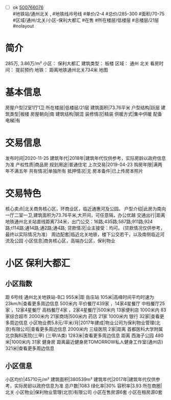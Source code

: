 - [ ] ok [500766076](https://bj.5i5j.com/ershoufang/500766076.html)  
 #地铁站/通州北关 ,  #地铁线/6号线
#单价/2-4 #总价/285-300 #面积/70-75   #区域/通州/北关/小区-保利大都汇 #在售 #所在楼层/低楼层 #总楼层/21层 #nolayout 
# 简介 
 285万,  3.86万/m² 
小区： 保利大都汇
建筑类型： 板楼
区域： 通州 北关
看房时间： 提前预约
地铁： 距离地铁通州北关734米 地图
# 基本信息 
 房屋户型|2室1厅1卫
所在楼层|低楼层/21层
建筑面积|73.76平米
户型结构|跃层
建筑类型|板楼
房屋朝向|南
建筑结构|钢混
装修情况|精装
供暖方式|集中供暖
配备电梯|有
# 交易信息 
 发布时间|2020-11-25
建筑年代|2018年|建筑年代仅供参考，实际房龄以政府信息为准
产权性质|商品房
规划用途|普通住宅
上次交易|2019-04-23
购房年限|满两年不满五年
共有情况|单独所有
抵押情况|无
房本备件|已上传房本照片
# 交易特色 
 核心卖点|北关商务核心区，环商业区，临近通惠河及公园。
户型介绍|此房为南向一厅二室一卫,建筑面积为73.76平米,大开间，可任意隔，办公优越
交通出行|距离地铁通州北关站直线距离734米，出门公交：16路;435路;587路;911路;924路;t114路;通14路;通2路;通4路;
贷款情况|业主接受：均可。（贷款情况仅供参考，最终以实际情况为准）
周边配套|临近北关地铁，楼下公交若干，以及南侧临近河流及公园
小区信息|商务核心区，高端办公区，保利物业
# 小区 保利大都汇
## 小区指数 
 距 6号线 通州北关地铁站-B口 955米|距 岳庄站 105米|高峰时间平均时速为23km/h|查看更多周边信息
500米内 平价餐厅439家 ，14家4星餐厅
中档餐厅25家 ，12家4星餐厅
高档餐厅4家 ，2家4星餐厅|500米内 13家便利店
1000米内 83家综合超市
2000米内 21家商场|500米内 药店 21家
1000米内 银行 32家|查看更多周边信息
小区物业费5.8元/平米/月|2017年建成|物业公司为保利物业管理(北京)有限公司|查看更多周边信息
2000米内 三级医院 2家|距离 首都医科大学附属北京胸科医院(三甲) (三甲/A类) 1283米|查看更多周边信息
距离 西海子公园 480米|1000米内 31家 健身房
距离最近健身房TOMORROW私人健身工作室(通州店) 321米|查看更多周边信息
## 小区信息 
 小区均价|45710元/m²
建筑面积|380539m²
建筑年代|2017年|建筑年代仅供参考，实际房龄以政府信息为准
总户数|1083
绿化率|30%
容积率|3.93
所在商圈|北关
小区物业|保利物业管理(北京)有限公司
小区在售房源6套
小区在租房源0套
